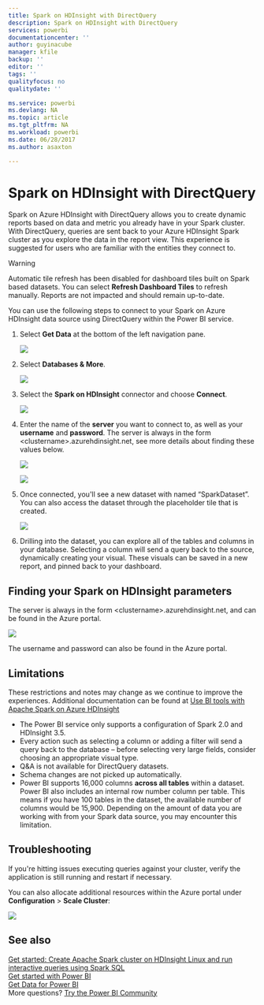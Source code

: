 ```yaml
---
title: Spark on HDInsight with DirectQuery
description: Spark on HDInsight with DirectQuery
services: powerbi
documentationcenter: ''
author: guyinacube
manager: kfile
backup: ''
editor: ''
tags: ''
qualityfocus: no
qualitydate: ''

ms.service: powerbi
ms.devlang: NA
ms.topic: article
ms.tgt_pltfrm: NA
ms.workload: powerbi
ms.date: 06/28/2017
ms.author: asaxton

---
```

# Spark on HDInsight with DirectQuery
Spark on Azure HDInsight with DirectQuery allows you to create dynamic reports based on data and metric you already have in your Spark cluster. With DirectQuery, queries are sent back to your Azure HDInsight Spark cluster as you explore the data in the report view. This experience is suggested for users who are familiar with the entities they connect to.

> [!WARNING]
> Automatic tile refresh has been disabled for dashboard tiles built on Spark based datasets. You can select **Refresh Dashboard Tiles** to refresh manually. Reports are not impacted and should remain up-to-date. 
> 
> 

You can use the following steps to connect to your Spark on Azure HDInsight data source using DirectQuery within the Power BI service.

1. Select **Get Data** at the bottom of the left navigation pane.
   
     ![](media/spark-on-hdinsight-with-direct-connect/spark-getdata.png)
2. Select **Databases & More**.
   
     ![](media/spark-on-hdinsight-with-direct-connect/spark-getdata-databases.png)
3. Select the **Spark on HDInsight** connector and choose **Connect**.
   
     ![](media/spark-on-hdinsight-with-direct-connect/spark-getdata-databases-connect.png)
4. Enter the name of the **server** you want to connect to, as well as your **username** and **password**. The server is always in the form \<clustername\>.azurehdinsight.net, see more details about finding these values below.
   
     ![](media/spark-on-hdinsight-with-direct-connect/spark-server-name.png)
   
     ![](media/spark-on-hdinsight-with-direct-connect/spark-username.png)
5. Once connected, you'll see a new dataset with named “SparkDataset”. You can also access the dataset through the placeholder tile that is created.
   
     ![](media/spark-on-hdinsight-with-direct-connect/spark-dataset.png)
6. Drilling into the dataset, you can explore all of the tables and columns in your database. Selecting a column will send a query back to the source, dynamically creating your visual. These visuals can be saved in a new report, and pinned back to your dashboard.

## Finding your Spark on HDInsight parameters
The server is always in the form \<clustername\>.azurehdinsight.net, and can be found in the Azure portal.

![](media/spark-on-hdinsight-with-direct-connect/spark-server-name-parameter.png)

The username and password can also be found in the Azure portal.

## Limitations
These restrictions and notes may change as we continue to improve the experiences. Additional documentation can be found at [Use BI tools with Apache Spark on Azure HDInsight](https://azure.microsoft.com/documentation/articles/hdinsight-apache-spark-use-bi-tools/)

* The Power BI service only supports a configuration of Spark 2.0 and HDInsight 3.5.
* Every action such as selecting a column or adding a filter will send a query back to the database – before selecting very large fields, consider choosing an appropriate visual type.
* Q&A is not available for DirectQuery datasets.
* Schema changes are not picked up automatically.
* Power BI supports 16,000 columns **across all tables** within a dataset. Power BI also includes an internal row number column per table. This means if you have 100 tables in the dataset, the available number of columns would be 15,900. Depending on the amount of data you are working with from your Spark data source, you may encounter this limitation.

## Troubleshooting
If you're hitting issues executing queries against your cluster, verify the application is still running and restart if necessary.

You can also allocate additional resources within the Azure portal under **Configuration** > **Scale Cluster**:

![](media/spark-on-hdinsight-with-direct-connect/spark-scale.png)

## See also
[Get started: Create Apache Spark cluster on HDInsight Linux and run interactive queries using Spark SQL](https://azure.microsoft.com/documentation/articles/hdinsight-apache-spark-jupyter-spark-sql)  
[Get started with Power BI](service-get-started.md)  
[Get Data for Power BI](service-get-data.md)  
More questions? [Try the Power BI Community](http://community.powerbi.com/)

